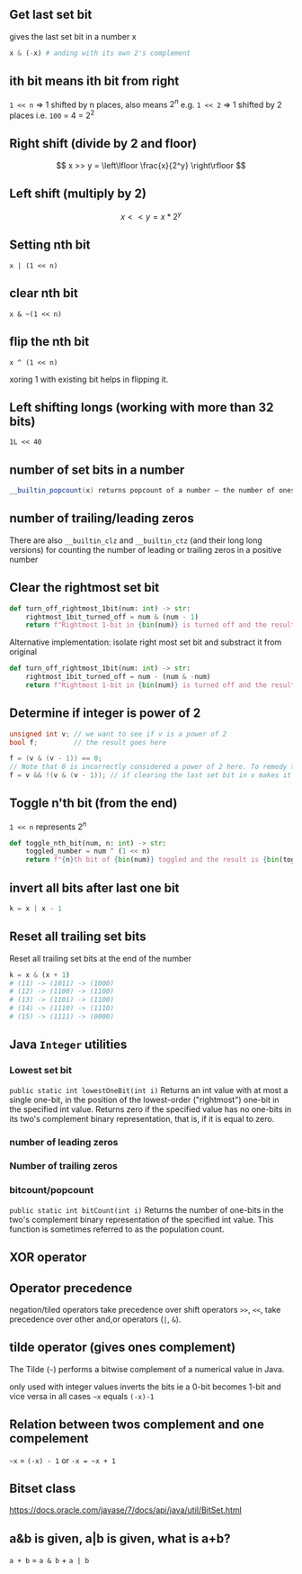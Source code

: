

## Get last set bit
gives the last set bit in a number x
```py
x & (-x) # anding with its own 2's complement
```

## ith bit means ith bit from right 

`1 << n` => 1 shifted by n places, also means $2^n$
e.g. `1 << 2` => 1 shifted by 2 places i.e. `100` = 4 = $2^2$

## Right shift (divide by 2 and floor)

$$ x >> y = \left\lfloor \frac{x}{2^y} \right\rfloor $$

## Left shift (multiply by 2)

$$ x << y = x * 2^y $$

## Setting nth bit

`x | (1 << n)`

## clear nth bit

`x & ~(1 << n)`

## flip the nth bit

`x ^ (1 << n)`

xoring 1 with existing bit helps in flipping it.

## Left shifting longs (working with more than 32 bits)

```
1L << 40
```

## number of set bits in a number
```cpp
__builtin_popcount(x) returns popcount of a number — the number of ones in the binary representation of 𝑥. Use __builtin_popcountll(x) for long longs.
```

## number of trailing/leading zeros

There are also `__builtin_clz` and `__builtin_ctz` (and their long long versions) for counting the number of leading or trailing zeros in a positive number

## Clear the rightmost set bit

```py
def turn_off_rightmost_1bit(num: int) -> str:
    rightmost_1bit_turned_off = num & (num - 1)
    return f"Rightmost 1-bit in {bin(num)} is turned off and the result: {bin(rightmost_1bit_turned_off)}"

```

Alternative implementation: isolate right most set bit and substract it from original
```py
def turn_off_rightmost_1bit(num: int) -> str:
    rightmost_1bit_turned_off = num - (num & -num)
    return f"Rightmost 1-bit in {bin(num)} is turned off and the result: {bin(rightmost_1bit_turned_off)}"
```

## Determine if integer is power of 2
```cpp
unsigned int v; // we want to see if v is a power of 2
bool f;         // the result goes here 

f = (v & (v - 1)) == 0;
// Note that 0 is incorrectly considered a power of 2 here. To remedy this, use:
f = v && !(v & (v - 1)); // if clearing the last set bit in v makes it 0, it was a power of 2
```

## Toggle n'th bit (from the end)

`1 << n` represents $2^n$

```py
def toggle_nth_bit(num, n: int) -> str:
    toggled_number = num ^ (1 << n)
    return f"{n}th bit of {bin(num)} toggled and the result is {bin(toggled_number)}"
```

## invert all bits after last one bit

```py
k = x | x - 1
```

## Reset all trailing set bits

Reset all trailing set bits at the end of the number

```py
k = x & (x + 1)
# (11) -> (1011) -> (1000)
# (12) -> (1100) -> (1100)
# (13) -> (1101) -> (1100)
# (14) -> (1110) -> (1110)
# (15) -> (1111) -> (0000)
```

## Java `Integer` utilities

### Lowest set bit

`public static int lowestOneBit(int i)`
Returns an int value with at most a single one-bit, in the position of the lowest-order ("rightmost") one-bit in the specified int value. Returns zero if the specified value has no one-bits in its two's complement binary representation, that is, if it is equal to zero.


### number of leading zeros

### Number of trailing zeros

### bitcount/popcount

`public static int bitCount(int i)`
Returns the number of one-bits in the two's complement binary representation of the specified int value. This function is sometimes referred to as the population count.

## XOR operator

## Operator precedence

negation/tiled operators take precedence over shift operators `>>`, `<<`, take precedence over other and,or operators (`|`, `&`).

## tilde operator (gives ones complement)

The Tilde (`~`) performs a bitwise complement of a numerical value in Java.

only used with integer values
inverts the bits ie a 0-bit becomes 1-bit and vice versa
in all cases `~x` equals `(-x)-1`

## Relation between twos complement and one compelement

`~x` = `(-x) - 1`
or
`-x = ~x + 1`

## Bitset class

https://docs.oracle.com/javase/7/docs/api/java/util/BitSet.html

## a&b is given, a|b is given, what is a+b?

`a + b` = `a & b` + `a | b`

